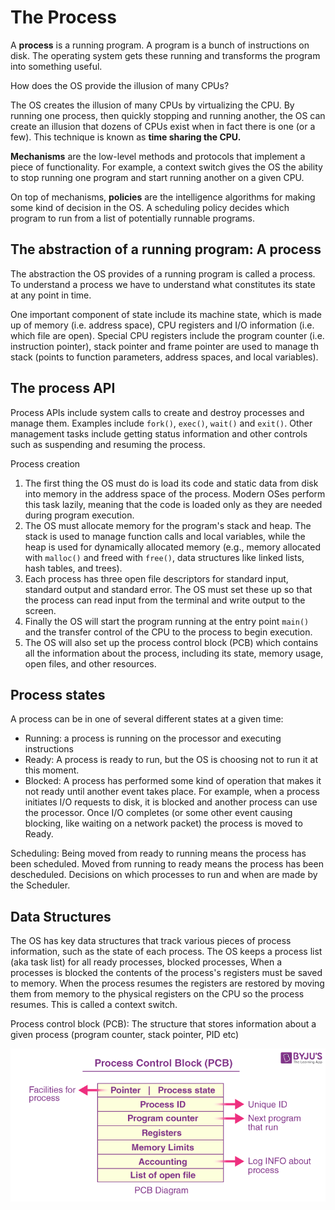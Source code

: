 # The Process

A **process** is a running program. A program is a bunch of instructions on disk. The operating system gets these running and transforms the program into something useful.

How does the OS provide the illusion of many CPUs?

The OS creates the illusion of many CPUs by virtualizing the CPU. By running one process, then quickly stopping and running another, the OS can create an illusion that dozens of CPUs exist when in fact there is one (or a few). This technique is known as **time sharing the CPU.**

**Mechanisms** are the low-level methods and protocols that implement a piece of functionality. For example, a context switch gives the OS the ability to stop running one program and start running another on a given CPU.

On top of mechanisms, **policies** are the intelligence algorithms for making some kind of decision in the OS. A scheduling policy decides which program to run from a list of potentially runnable programs.

## The abstraction of a running program: A process

The abstraction the OS provides of a running program is called a process. To understand a process we have to understand what constitutes its state at any point in time.

One important component of state include its machine state, which is made up of memory (i.e. address space), CPU registers and I/O information (i.e. which file are open).  Special CPU registers include the program counter (i.e. instruction pointer), stack pointer and frame pointer are used to manage th stack (points to function parameters, address spaces, and local variables).

## The process API

Process APIs include system calls to create and destroy processes and manage them. Examples include `fork()`, `exec()`, `wait()` and `exit()`. Other management tasks include getting status information and other controls such as suspending and resuming the process.

Process creation

1. The first thing the OS must do is load its code and static data from disk into memory in the address space of the process. Modern OSes perform this task lazily, meaning that the code is loaded only as they are needed during program execution.
2. The OS must allocate memory for the program's stack and heap. The stack is used to manage function calls and local variables, while the heap is used for dynamically allocated memory (e.g., memory allocated with `malloc()` and freed with `free()`, data structures like linked lists, hash tables, and trees).
3. Each process has three open file descriptors for standard input, standard output and standard error. The OS must set these up so that the process can read input from the terminal and write output to the screen.
4. Finally the OS will start the program running at the entry point `main()` and the transfer control of the CPU to the process to begin execution.
5. The OS will also set up the process control block (PCB) which contains all the information about the process, including its state, memory usage, open files, and other resources.

## Process states

A process can be in one of several different states at a given time:

- Running: a process is running on the processor and executing instructions
- Ready: A process is ready to run, but the OS is choosing not to run it at this moment.
- Blocked: A process has performed some kind of operation that makes it not ready until another event takes place. For example, when a process initiates I/O requests to disk, it is blocked and another process can use the processor. Once I/O completes (or some other event causing blocking, like waiting on a network packet) the process is moved to Ready.

Scheduling: Being moved from ready to running means the process has been scheduled. Moved from running to ready means the process has been descheduled. Decisions on which processes to run and when are made by the Scheduler.

## Data Structures

The OS has key data structures that track various pieces of process information, such as the state of each process. The OS keeps a process list (aka task list) for all ready processes, blocked processes, When a processes is blocked the contents of the process's registers must be saved to memory. When the process resumes the registers are restored by moving them from memory to the physical registers on the CPU so the process resumes. This is called a context switch.

Process control block (PCB): The structure that stores information about a given process (program counter, stack pointer, PID etc)

![Process control block](./images/process-control-block.png)
